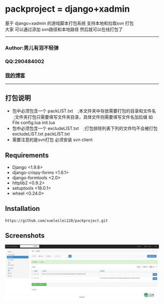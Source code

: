packproject = django+xadmin
===========================
基于 django+xadmin 的游戏脚本打包系统 支持本地和拉取svn 打包 <br>
大家 可以通过添加 svn路径和本地路径 然后就可以在线打包了
****
### Author:男儿有泪不轻弹
### QQ:290484002
### [我的博客](http://liuyc2.pythonanywhere.com) 
****
## 打包说明
* 包中必须包含一个 packLIST.txt
    ;本文件夹中存放需要打包的目录和文件名
    ;文件夹打包只需要填写文件夹目录，具体文件则需要填写文件名加后缀 如
    File
    config.lua
    init.lua
* 包中必须包含一个 excludeLIST.txt
    ;打包排除列表下列的文件均不会被打包
    excludeLIST.txt
    packLIST.txt
* 需要注意的是svn打包 必须安装 svn client

## Requirements
* Django <1.9.8>
* django-crispy-forms <1.6.1>
* django-formtools <2.0>
* httplib2 <0.9.2>
* setuptools <18.0.1>
* wheel <0.24.0>
## Installation
    https://github.com/xueleilei120/packproject.git

## Screenshots
![](https://github.com/xueleilei120/packproject/raw/master/static/images/jietu.PNG)
